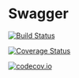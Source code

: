 # Swagger

[![Build Status](https://travis-ci.org/tanmaykm/Swagger.jl.svg?branch=master)](https://travis-ci.org/tanmaykm/Swagger.jl)

[![Coverage Status](https://coveralls.io/repos/tanmaykm/Swagger.jl/badge.svg?branch=master&service=github)](https://coveralls.io/github/tanmaykm/Swagger.jl?branch=master)

[![codecov.io](http://codecov.io/github/tanmaykm/Swagger.jl/coverage.svg?branch=master)](http://codecov.io/github/tanmaykm/Swagger.jl?branch=master)
